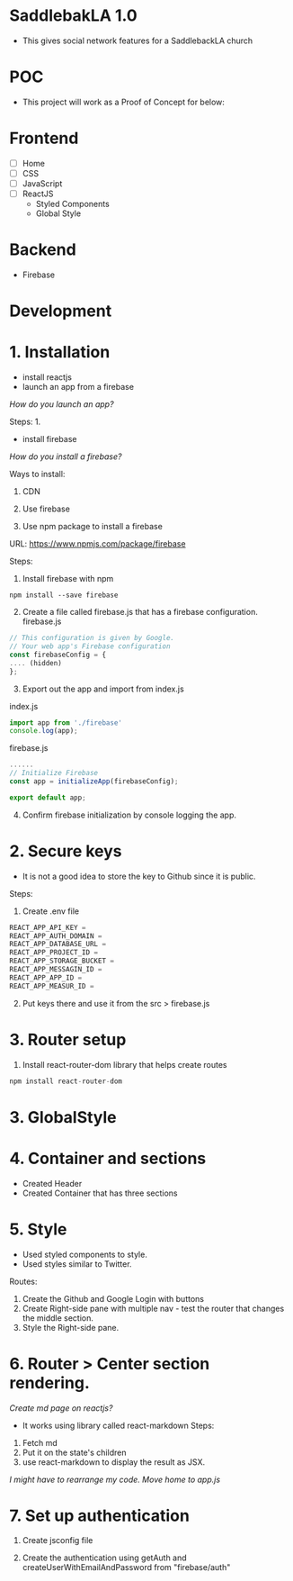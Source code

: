 # SaddlebakLA 1.0

- This gives social network features for a SaddlebackLA church

# POC

- This project will work as a Proof of Concept for below:

# Frontend
- [ ] Home
- [ ] CSS
- [ ] JavaScript
- [ ] ReactJS
    - Styled Components
    - Global Style


# Backend
- Firebase


# Development

# 1. Installation

- install reactjs
- launch an app from a firebase

*How do you launch an app?*

Steps:
1. 

- install firebase

*How do you install a firebase?*

Ways to install:
1. CDN
2. Use firebase

2. Use npm package to install a firebase

URL: https://www.npmjs.com/package/firebase

Steps:

1. Install firebase with npm

```shell
npm install --save firebase
```

2. Create a file called firebase.js that has a firebase configuration.
firebase.js
```js
// This configuration is given by Google.
// Your web app's Firebase configuration
const firebaseConfig = {
.... (hidden)
};
```

3. Export out the app and import from index.js

index.js
```js
import app from './firebase'
console.log(app);
```
firebase.js
```js
......
// Initialize Firebase
const app = initializeApp(firebaseConfig);

export default app;
```

4. Confirm firebase initialization by console logging the app. 

# 2. Secure keys

- It is not a good idea to store the key to Github since it is public. 

Steps:
1. Create .env file
```js
REACT_APP_API_KEY =
REACT_APP_AUTH_DOMAIN =
REACT_APP_DATABASE_URL =
REACT_APP_PROJECT_ID =
REACT_APP_STORAGE_BUCKET =
REACT_APP_MESSAGIN_ID =
REACT_APP_APP_ID =
REACT_APP_MEASUR_ID =
```
2. Put keys there and use it from the src > firebase.js

# 3. Router setup

1. Install react-router-dom library that helps create routes

```js
npm install react-router-dom
```



# 3. GlobalStyle

# 4. Container and sections

- Created Header
- Created Container that has three sections

# 5. Style
- Used styled components to style.
- Used styles similar to Twitter. 

Routes:
1. Create the Github and Google Login with buttons
2. Create Right-side pane with multiple nav - test the router that changes the middle section. 
3. Style the Right-side pane.    


# 6. Router > Center section rendering.


*Create md page on reactjs?*
- It works using library called react-markdown
Steps:
1. Fetch md
2. Put it on the state's children
3. use react-markdown to display the result as JSX.

*I might have to rearrange my code. Move home to app.js*

# 7. Set up authentication

1. Create jsconfig file 

2. Create the authentication using getAuth and createUserWithEmailAndPassword from "firebase/auth"

```js
```